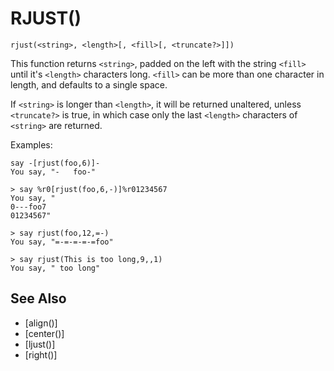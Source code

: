 # RJUST()
`rjust(<string>, <length>[, <fill>[, <truncate?>]])`

  This function returns `<string>`, padded on the left with the string `<fill>` until it's `<length>` characters long. `<fill>` can be more than one character in length, and defaults to a single space.

  If `<string>` is longer than `<length>`, it will be returned unaltered, unless `<truncate?>` is true, in which case only the last `<length>` characters of `<string>` are returned.

  Examples:
```
say -[rjust(foo,6)]-
You say, "-   foo-"
```

    > say %r0[rjust(foo,6,-)]%r01234567
    You say, "
    0---foo7
    01234567"

    > say rjust(foo,12,=-)
    You say, "=-=-=-=-=foo"

    > say rjust(This is too long,9,,1)
    You say, " too long"


## See Also
- [align()]
- [center()]
- [ljust()]
- [right()]

